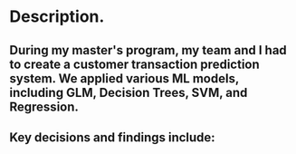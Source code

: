# Description. 
## During my master's program, my team and I had to create a customer transaction prediction system. We applied various ML models, including GLM, Decision Trees, SVM, and Regression.

## Key decisions and findings include: 


